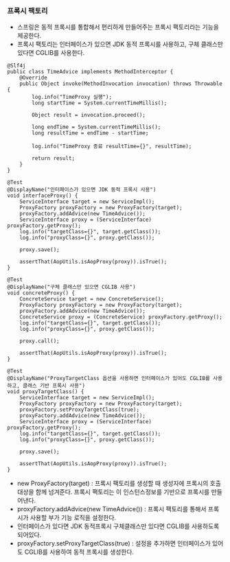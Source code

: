 ### 프록시 팩토리
- 스프링은 동적 프록시를 통합해서 편리하게 만들어주는 프록시 팩토리라는 기능을 제공한다.
- 프록시 팩토리는 인터페이스가 있으면 JDK 동적 프록시를 사용하고, 구체 클래스만 있다면 CGLIB를 사용한다.

```
@Slf4j
public class TimeAdvice implements MethodInterceptor {
    @Override
    public Object invoke(MethodInvocation invocation) throws Throwable {
        log.info("TimeProxy 실행");
        long startTime = System.currentTimeMillis();

        Object result = invocation.proceed();

        long endTime = System.currentTimeMillis();
        long resultTime = endTime - startTime;

        log.info("TimeProxy 종료 resultTime={}", resultTime);

        return result;
    }
}
```
```
@Test
@DisplayName("인터페이스가 있으면 JDK 동적 프록시 사용")
void interfaceProxy() {
    ServiceInterface target = new ServiceImpl();
    ProxyFactory proxyFactory = new ProxyFactory(target);
    proxyFactory.addAdvice(new TimeAdvice());
    ServiceInterface proxy = (ServiceInterface) proxyFactory.getProxy();
    log.info("targetClass={}", target.getClass());
    log.info("proxyClass={}", proxy.getClass());

    proxy.save();

    assertThat(AopUtils.isAopProxy(proxy)).isTrue();
}
```
```
@Test
@DisplayName("구체 클래스만 있으면 CGLIB 사용")
void concreteProxy() {
    ConcreteService target = new ConcreteService();
    ProxyFactory proxyFactory = new ProxyFactory(target);
    proxyFactory.addAdvice(new TimeAdvice());
    ConcreteService proxy = (ConcreteService) proxyFactory.getProxy();
    log.info("targetClass={}", target.getClass());
    log.info("proxyClass={}", proxy.getClass());

    proxy.call();

    assertThat(AopUtils.isAopProxy(proxy)).isTrue();
}
```
```
@Test
@DisplayName("ProxyTargetClass 옵션을 사용하면 인터페이스가 있어도 CGLIB를 사용하고, 클래스 기반 프록시 사용")
void proxyTargetClass() {
    ServiceInterface target = new ServiceImpl();
    ProxyFactory proxyFactory = new ProxyFactory(target);
    proxyFactory.setProxyTargetClass(true);
    proxyFactory.addAdvice(new TimeAdvice());
    ServiceInterface proxy = (ServiceInterface) proxyFactory.getProxy();
    log.info("targetClass={}", target.getClass());
    log.info("proxyClass={}", proxy.getClass());

    proxy.save();

    assertThat(AopUtils.isAopProxy(proxy)).isTrue();
}
```
- new ProxyFactory(target) : 프록시 팩토리를 생성할 때 생성자에 프록시의 호출 대상을 함께 넘겨준다. 프록시 팩토리는 이 인스턴스정보를 기반으로 프록시를 만들어낸다.
- proxyFactory.addAdvice(new TimeAdvice()) : 프록시 팩토리를 통해서 프록시가 사용할 부가 기능 로직을 설정한다.
- 인터페이스가 있다면 JDK 동적프록시 구체클래스만 있다면 CGLIB를 사용하도록 되어있다.
- proxyFactory.setProxyTargetClass(true) : 설정을 추가하면 인터페이스가 있어도 CGLIB를 사용하여 동적 프록시를 생성한다.
